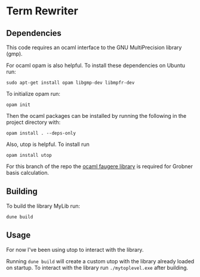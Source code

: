 # Term Rewriter

## Dependencies
This code requires an ocaml interface to the GNU MultiPrecision library (gmp).

For ocaml opam is also helpful. To install these dependencies on Ubuntu run:

`sudo apt-get install opam libgmp-dev libmpfr-dev`

To initialize opam run:

`opam init`

Then the ocaml packages can be installed by running the following in the project directory with:

`opam install . --deps-only`

Also, utop is helpful. To install run

`opam install utop`

For this branch of the repo the [ocaml faugere library](https://github.com/cyphertjohn/faugere) is required for Grobner basis calculation.

## Building
To build the library MyLib run:

`dune build`

## Usage
For now I've been using utop to interact with the library. 

Running `dune build` will create a custom utop with the library already loaded on startup. To interact with the library run `./mytoplevel.exe` after building.
